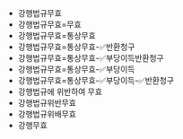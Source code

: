 - 강행법규무효
- 강행법규무효=무효
- 강행법규무효=통상무효
- 강행법규무효=통상무효-✅반환청구
- 강행법규무효=통상무효-✅부당이득반환청구
- 강행법규무효=통상무효-✅부당이득
- 강행법규무효=통상무효-✅부당이득-✅반환청구
- 강행법규에 위반하여 무효
- 강행법규위반무효
- 강행법규위배무효
- 강행무효